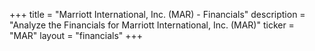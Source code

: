 +++
title = "Marriott International, Inc. (MAR) - Financials"
description = "Analyze the Financials for Marriott International, Inc. (MAR)"
ticker = "MAR"
layout = "financials"
+++

